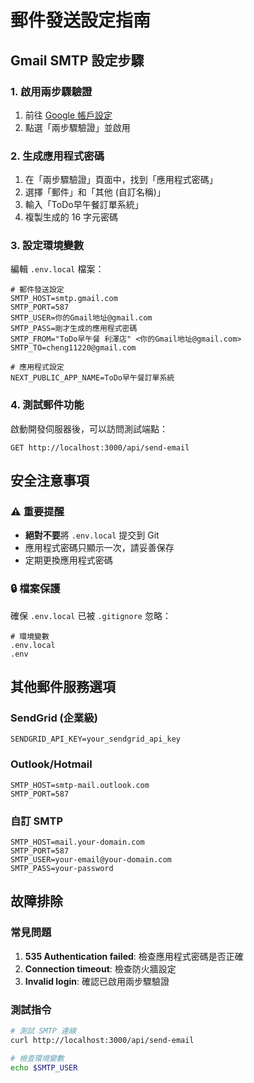 # 郵件發送設定指南

## Gmail SMTP 設定步驟

### 1. 啟用兩步驟驗證
1. 前往 [Google 帳戶設定](https://myaccount.google.com/security)
2. 點選「兩步驟驗證」並啟用

### 2. 生成應用程式密碼
1. 在「兩步驟驗證」頁面中，找到「應用程式密碼」
2. 選擇「郵件」和「其他 (自訂名稱)」
3. 輸入「ToDo早午餐訂單系統」
4. 複製生成的 16 字元密碼

### 3. 設定環境變數
編輯 `.env.local` 檔案：

```env
# 郵件發送設定
SMTP_HOST=smtp.gmail.com
SMTP_PORT=587
SMTP_USER=你的Gmail地址@gmail.com
SMTP_PASS=剛才生成的應用程式密碼
SMTP_FROM="ToDo早午餐 利澤店" <你的Gmail地址@gmail.com>
SMTP_TO=cheng11220@gmail.com

# 應用程式設定
NEXT_PUBLIC_APP_NAME=ToDo早午餐訂單系統
```

### 4. 測試郵件功能
啟動開發伺服器後，可以訪問測試端點：
```
GET http://localhost:3000/api/send-email
```

## 安全注意事項

### ⚠️ 重要提醒
- **絕對不要**將 `.env.local` 提交到 Git
- 應用程式密碼只顯示一次，請妥善保存
- 定期更換應用程式密碼

### 🔒 檔案保護
確保 `.env.local` 已被 `.gitignore` 忽略：
```gitignore
# 環境變數
.env.local
.env
```

## 其他郵件服務選項

### SendGrid (企業級)
```env
SENDGRID_API_KEY=your_sendgrid_api_key
```

### Outlook/Hotmail
```env
SMTP_HOST=smtp-mail.outlook.com
SMTP_PORT=587
```

### 自訂 SMTP
```env
SMTP_HOST=mail.your-domain.com
SMTP_PORT=587
SMTP_USER=your-email@your-domain.com
SMTP_PASS=your-password
```

## 故障排除

### 常見問題
1. **535 Authentication failed**: 檢查應用程式密碼是否正確
2. **Connection timeout**: 檢查防火牆設定
3. **Invalid login**: 確認已啟用兩步驟驗證

### 測試指令
```bash
# 測試 SMTP 連線
curl http://localhost:3000/api/send-email

# 檢查環境變數
echo $SMTP_USER
```
